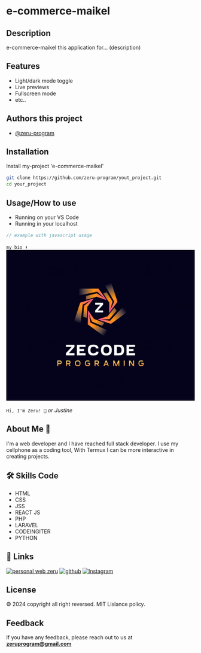 # e-commerce-maikel

## Description
e-commerce-maikel this application for... (description)


## Features

- Light/dark mode toggle
- Live previews
- Fullscreen mode
- etc..


## Authors this project

- [@zeru-program](https://www.github.com/zeru-program)
<!-- change your authors in here -->


## Installation

Install my-project 'e-commerce-maikel'

```bash
git clone https://github.com/zeru-program/yout_project.git
cd your_project
```
<!-- change your step installation  in here -->

    
    
## Usage/How to use 
- Running on your VS Code
- Running in your localhost
```javascript
// example with javascript usage
```

<!-- change your bio in here -->

`my bio ⬇️`
![Logo](https://raw.githubusercontent.com/zeru-program/Assets/main/zecode-logo.png)

 `Hi, I'm Zeru! 👋`
*or Justine*

##  About Me 🚀
I'm a web developer and I have reached full stack developer. I use my cellphone as a coding tool, With Termux I can be more interactive in creating projects.



## 🛠 Skills Code
- HTML
- CSS
- JSS
- REACT JS
- PHP
- LARAVEL
- CODEINGITER
- PYTHON

## 🔗 Links
[![personal web zeru](https://img.shields.io/badge/zeru%20website-fff?style=for-the-badge&logo=ko-fi&logoColor=black)](https://katherineoelsner.com/)
[![github](https://img.shields.io/badge/github-gray?style=for-the-badge&logo=github&logoColor=white)](https://github.io/zeru-program/)
[![Instagram](https://img.shields.io/badge/Instagram-000?style=for-the-badge&logo=instagram&logoColor=white)](https://twitter.com/)

## License
© 2024 copyright all right reversed. MIT Lislance policy.



## Feedback

If you have any feedback,
please reach out to us at **zeruprogram@gmail.com**
<!-- change your email  -->

